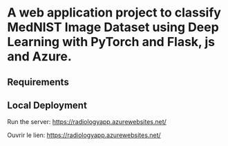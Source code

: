 # A web application project to classify MedNIST Image Dataset using Deep Learning with PyTorch and Flask,  js and Azure.
## Requirements

## Local Deployment

Run the server:
https://radiologyapp.azurewebsites.net/

Ouvrir le lien:
https://radiologyapp.azurewebsites.net/
